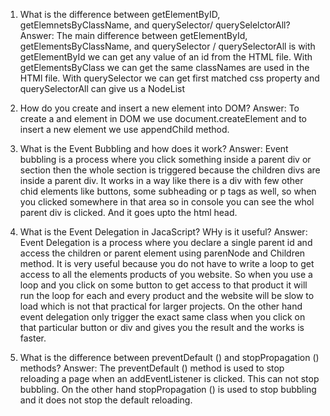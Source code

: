 1. What is the difference between getElementByID, getElemnetsByClassName, and querySelector/ querySelelctorAll?
Answer: The main difference between getElementById, getElementsByClassName, and querySelector / querySelectorAll is with getElementById we can get any value of an id from the HTML file. With getElementsByClass we can get the same classNames are used in the HTMl file. With querySelector we can get first matched css property and querySelectorAll can give us a NodeList  

2. How do you create and insert a new element into DOM?
Answer: To create a and element in  DOM we use document.createElement and to insert a new element we use appendChild method.

3. What is the Event Bubbling and how does it work?
Answer: Event bubbling is a process where you click something inside a parent div or section then the whole section is triggered because the children divs are inside a parent div. It works in a way like there is a div with few other chid elements like buttons, some subheading or p tags as well, so when you clicked somewhere in that area so in console you can see the whol parent div is clicked. And it goes upto the html head. 

4. What is the Event Delegation in JacaScript? WHy is it useful?
Answer: Event Delegation is a process where you declare a single parent id and access the children or parent element using parenNode and Children method. It is very useful because you do not have to write a loop to get access to all the elements products of you website. So when you use a loop and you click on some button to get access to that product it will run the loop for each and every product and the website will be slow to load which is not that practical for larger projects. On the other hand event delegation only trigger the exact same class when you click on that particular button or div and gives you the result and the 
works is faster. 

5. What is the difference between preventDefault () and stopPropagation () methods?
Answer: The preventDefault () method is used to stop reloading a page when an addEventListener is clicked. This can not stop bubbling. On the other hand  stopPropagation ()  is used to stop bubbling and it does not stop the default reloading.
